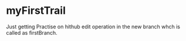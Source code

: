 # myFirstTrail
Just getting Practise on hithub
edit operation in the new branch whch is called as firstBranch.
